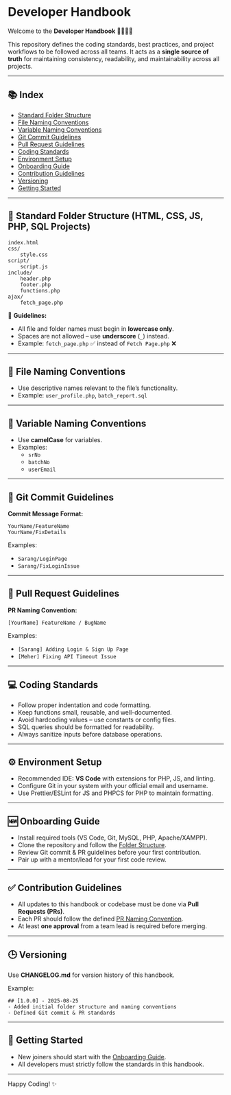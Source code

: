# Developer Handbook

Welcome to the **Developer Handbook** 👩‍💻👨‍💻

This repository defines the coding standards, best practices, and project workflows to be followed across all teams. It acts as a **single source of truth** for maintaining consistency, readability, and maintainability across all projects.

---

## 📚 Index
- [Standard Folder Structure](#-standard-folder-structure-html-css-js-php-sql-projects)
- [File Naming Conventions](#-file-naming-conventions)
- [Variable Naming Conventions](#-variable-naming-conventions)
- [Git Commit Guidelines](#-git-commit-guidelines)
- [Pull Request Guidelines](#-pull-request-guidelines)
- [Coding Standards](#-coding-standards)
- [Environment Setup](#️-environment-setup)
- [Onboarding Guide](#-onboarding-guide)
- [Contribution Guidelines](#-contribution-guidelines)
- [Versioning](#-versioning)
- [Getting Started](#-getting-started)

---

## 📂 Standard Folder Structure (HTML, CSS, JS, PHP, SQL Projects)

```
index.html
css/
    style.css
script/
    script.js
include/
    header.php
    footer.php
    functions.php
ajax/
    fetch_page.php
```

🔹 **Guidelines:**  
- All file and folder names must begin in **lowercase only**.  
- Spaces are not allowed – use **underscore** (`_`) instead.  
- Example: `fetch_page.php` ✅ instead of `Fetch Page.php` ❌  

---

## 📄 File Naming Conventions
- Use descriptive names relevant to the file’s functionality.  
- Example: `user_profile.php`, `batch_report.sql`

---

## 📝 Variable Naming Conventions
- Use **camelCase** for variables.  
- Examples:  
  - `srNo`  
  - `batchNo`  
  - `userEmail`  

---

## 🔀 Git Commit Guidelines

**Commit Message Format:**
```
YourName/FeatureName
YourName/FixDetails
```

Examples:  
- `Sarang/LoginPage`  
- `Sarang/FixLoginIssue`  

---

## 📌 Pull Request Guidelines

**PR Naming Convention:**
```
[YourName] FeatureName / BugName
```

Examples:  
- `[Sarang] Adding Login & Sign Up Page`  
- `[Meher] Fixing API Timeout Issue`  

---

## 💻 Coding Standards
- Follow proper indentation and code formatting.  
- Keep functions small, reusable, and well-documented.  
- Avoid hardcoding values – use constants or config files.  
- SQL queries should be formatted for readability.  
- Always sanitize inputs before database operations.  

---

## ⚙️ Environment Setup
- Recommended IDE: **VS Code** with extensions for PHP, JS, and linting.  
- Configure Git in your system with your official email and username.  
- Use Prettier/ESLint for JS and PHPCS for PHP to maintain formatting.  

---

## 🆕 Onboarding Guide
- Install required tools (VS Code, Git, MySQL, PHP, Apache/XAMPP).  
- Clone the repository and follow the [Folder Structure](#-standard-folder-structure-html-css-js-php-sql-projects).  
- Review Git commit & PR guidelines before your first contribution.  
- Pair up with a mentor/lead for your first code review.  

---

## ✅ Contribution Guidelines
- All updates to this handbook or codebase must be done via **Pull Requests (PRs)**.  
- Each PR should follow the defined [PR Naming Convention](#-pull-request-guidelines).  
- At least **one approval** from a team lead is required before merging.  

---

## 🕒 Versioning
Use **CHANGELOG.md** for version history of this handbook.  

Example:
```
## [1.0.0] - 2025-08-25
- Added initial folder structure and naming conventions
- Defined Git commit & PR standards
```

---

## 🚀 Getting Started
- New joiners should start with the [Onboarding Guide](#-onboarding-guide).  
- All developers must strictly follow the standards in this handbook.  

---

Happy Coding! ✨

